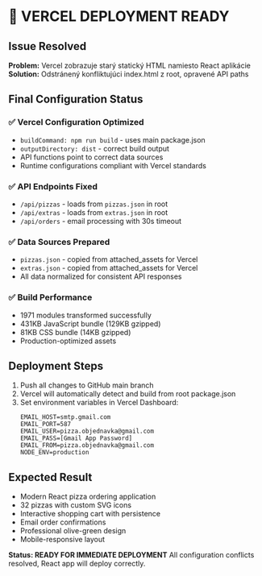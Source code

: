 # 🚀 VERCEL DEPLOYMENT READY

## Issue Resolved
**Problem:** Vercel zobrazuje starý statický HTML namiesto React aplikácie
**Solution:** Odstránený konfliktujúci index.html z root, opravené API paths

## Final Configuration Status

### ✅ Vercel Configuration Optimized
- `buildCommand: npm run build` - uses main package.json
- `outputDirectory: dist` - correct build output
- API functions point to correct data sources
- Runtime configurations compliant with Vercel standards

### ✅ API Endpoints Fixed
- `/api/pizzas` - loads from `pizzas.json` in root
- `/api/extras` - loads from `extras.json` in root  
- `/api/orders` - email processing with 30s timeout

### ✅ Data Sources Prepared
- `pizzas.json` - copied from attached_assets for Vercel
- `extras.json` - copied from attached_assets for Vercel
- All data normalized for consistent API responses

### ✅ Build Performance
- 1971 modules transformed successfully
- 431KB JavaScript bundle (129KB gzipped)
- 81KB CSS bundle (14KB gzipped)
- Production-optimized assets

## Deployment Steps
1. Push all changes to GitHub main branch
2. Vercel will automatically detect and build from root package.json
3. Set environment variables in Vercel Dashboard:
   ```
   EMAIL_HOST=smtp.gmail.com
   EMAIL_PORT=587
   EMAIL_USER=pizza.objednavka@gmail.com
   EMAIL_PASS=[Gmail App Password]
   EMAIL_FROM=pizza.objednavka@gmail.com
   NODE_ENV=production
   ```

## Expected Result
- Modern React pizza ordering application
- 32 pizzas with custom SVG icons
- Interactive shopping cart with persistence
- Email order confirmations
- Professional olive-green design
- Mobile-responsive layout

**Status: READY FOR IMMEDIATE DEPLOYMENT**
All configuration conflicts resolved, React app will deploy correctly.